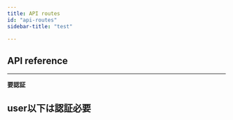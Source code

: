 ```yaml
---
title: API routes
id: "api-routes"
sidebar-title: "test"
    
---
```




## API reference

___


**要認証**



## user以下は認証必要
